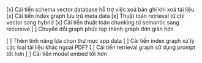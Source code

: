 [x] Cải tiến schema vector database hỗ trợ việc xoá bản ghi khi xoá tài liệu
[x] Cải tiến index graph lưu trữ meta data
[x] Thuật toán retrieval từ chỉ vector sang hybrid
[x] Cải tiến thuật toán chunking từ semantic sang recursive
[ ] Chuyển đổi graph phức tạp thành graph đơn giản hơn

[ ] Thêm tính năng lựa chọn thư mục app data
[ ] Cải tiến index graph xử lý các loại tài liệu khác ngoài PDF?
[ ] Cải tiến retrieval graph sử dụng prompt tốt hơn
[ ] Cải tiến model embed tốt hơn